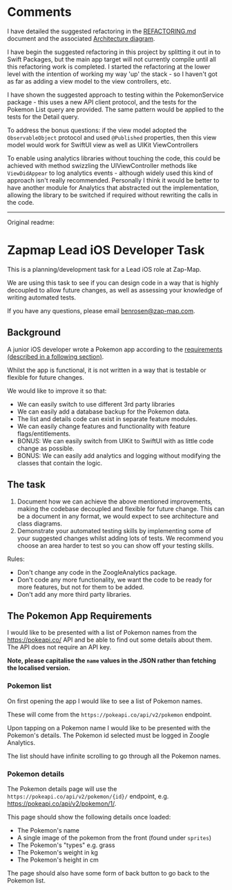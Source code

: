 # Comments

I have detailed the suggested refactoring in the [REFACTORING.md](./REFACTORING.pdf) document and the associated [Architecture diagram](./PokemonApp.pdf).

I have begin the suggested refactoring in this project by splitting it out in to Swift Packages, but the main app target will not currently compile until all this refactoring work is completed. I started the refactoring at the lower level with the intention of working my way 'up' the stack - so I haven't got as far as adding a view model to the view controllers, etc.

I have shown the suggested approach to testing within the PokemonService package - this uses a new API client protocol, and the tests for the Pokemon List query are provided. The same pattern would be applied to the tests for the Detail query. 

To address the bonus questions: if the view model adopted the `ObservableObject` protocol and used `@Published` properties, then this view model would work for SwiftUI view as well as UIKit ViewControllers

To enable using analytics libraries without touching the code, this could be achieved with method swizzling the UIViewController methods like `ViewDidAppear` to log analytics events - although widely used this kind of approach isn't really recommended. Personally I think it would be better to have another module for Analytics that abstracted out the implementation, allowing the library to be switched if required without rewriting the calls in the code. 


---
Original readme:
# Zapmap Lead iOS Developer Task

This is a planning/development task for a Lead iOS role at Zap-Map. 

We are using this task to see if you can design code in a way that is highly decoupled to allow future changes, as well as assessing your knowledge of writing automated tests.

If you have any questions, please email benrosen@zap-map.com.

## Background

A junior iOS developer wrote a Pokemon app according to the [requirements (described in a following section)](#the-pokemon-app-requirements).

Whilst the app is functional, it is not written in a way that is testable or flexible for future changes.

We would like to improve it so that:

* We can easily switch to use different 3rd party libraries
* We can easily add a database backup for the Pokemon data.
* The list and details code can exist in separate feature modules.
* We can easily change features and functionality with feature flags/entitlements.
* BONUS: We can easily switch from UIKit to SwiftUI with as little code change as possible.
* BONUS: We can easily add analytics and logging without modifying the classes that contain the logic.

## The task

1. Document how we can achieve the above mentioned improvements, making the codebase decoupled and flexible for future change. This can be a document in any format, we would expect to see architecture and class diagrams.
2. Demonstrate your automated testing skills by implementing some of your suggested changes whilst adding lots of tests. We recommend you choose an area harder to test so you can show off your testing skills.

Rules:

- Don't change any code in the ZoogleAnalytics package.
- Don't code any more functionality, we want the code to be ready for more features, but not for them to be added.
- Don't add any more third party libraries.

## The Pokemon App Requirements

I would like to be presented with a list of Pokemon names from the https://pokeapi.co/ API and be able to find out some details about them. The API does not require an API key.

**Note, please capitalise the `name` values in the JSON rather than fetching the localised version.**

### Pokemon list

On first opening the app I would like to see a list of Pokemon names.

These will come from the `https://pokeapi.co/api/v2/pokemon` endpoint.

Upon tapping on a Pokemon name I would like to be presented with the Pokemon's details. The Pokemon id selected must be logged in Zoogle Analytics.

The list should have infinite scrolling to go through all the Pokemon names.

### Pokemon details

The Pokemon details page will use the `https://pokeapi.co/api/v2/pokemon/{id}/` endpoint, e.g. https://pokeapi.co/api/v2/pokemon/1/.

This page should show the following details once loaded:
- The Pokemon's name
- A single image of the pokemon from the front (found under `sprites`)
- The Pokemon's "types" e.g. grass
- The Pokemon's weight in kg
- The Pokemon's height in cm

The page should also have some form of back button to go back to the Pokemon list.